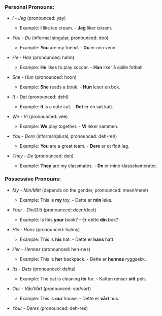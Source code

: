 ### Personal Pronouns:

- *I* - *Jeg* (pronounced: yay)
  - Example: **I** like ice cream. - **Jeg** liker iskrem.

- *You* - *Du* (informal singular, pronounced: doo)
  - Example: **You** are my friend. - **Du** er min venn.

- *He* - *Han* (pronounced: hahn)
  - Example: **He** likes to play soccer. - **Han** liker å spille fotball.

- *She* - *Hun* (pronounced: hoon)
  - Example: **She** reads a book. - **Hun** leser en bok.

- *It* - *Det* (pronounced: deht)
  - Example: **It** is a cute cat. - **Det** er en søt katt.

- *We* - *Vi* (pronounced: vee)
  - Example: **We** play together. - **Vi** leker sammen.

- *You* - *Dere* (informal/plural, pronounced: deh-reh)
  - Example: **You** are a great team. - **Dere** er et flott lag.

- *They* - *De* (pronounced: deh)
  - Example: **They** are my classmates. - **De** er mine klassekamerater.

### Possessive Pronouns:

- *My* - *Min/Mitt* (depends on the gender, pronounced: meen/meet)
  - Example: This is **my** toy. - Dette er **min** leke.

- *Your* - *Din/Ditt* (pronounced: deen/deet)
  - Example: Is this **your** book? - Er dette **din** bok?

- *His* - *Hans* (pronounced: hahns)
  - Example: This is **his** hat. - Dette er **hans** hatt.

- *Her* - *Hennes* (pronounced: hen-nes)
  - Example: This is **her** backpack. - Dette er **hennes** ryggsekk.

- *Its* - *Dets* (pronounced: dehts)
  - Example: The cat is cleaning **its** fur. - Katten renser **sitt** pels.

- *Our* - *Vår/Vårt* (pronounced: vor/vort)
  - Example: This is **our** house. - Dette er **vårt** hus.

- *Your* - *Deres* (pronounced: deh-res)
